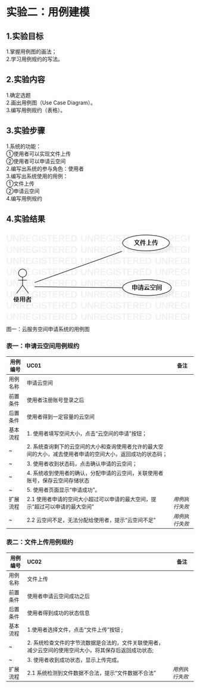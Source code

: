 # 实验二：用例建模

## 1.实验目标 
1.掌握用例图的画法；  
2.学习用例规约的写法。
## 2.实验内容
1.确定选题  
2.画出用例图（Use Case Diagram）。  
3.编写用例规约（表格）。
## 3.实验步骤  
1.系统的功能：  
①使用者可以实现文件上传  
②使用者可以申请云空间    
2.编写出系统的参与角色：使用者  
3.编写出系统使用的用例：  
①文件上传  
②申请云空间    
4.编写用例规约
## 4.实验结果
![用例图](./Lab2_UseCaseDiagram.jpg)  
图一：云服务空间申请系统的用例图
### 表一：申请云空间用例规约
用例编号 | UC01 | 备注
-|:-|-
用例名称|申请云空间|
前置条件| 使用者注册账号登录之后 |
后置条件| 使用者得到一定容量的云空间 | 
基本流程| 1. 使用者填写空间大小，点击“云空间的申请”按钮； |
~| 2. 系统查询剩下的云空间的大小和查询使用者允许的最大空间的大小，减去使用者申请的空间大小，返回成功的状态码； |
~| 3. 使用者收到状态码，点击确认申请的云空间； |
~| 4. 系统收到使用者的确认，分配申请的云空间，关联使用者账号，保存云空间存储状态 |
~| 5. 使用者页面显示“申请成功”。|
扩展流程| 2.1 使用者申请的空间大小超过可以申请的最大空间，提示“超过可以申请的最大空间”|*用例执行失败*
~|2.2 云空间不足，无法分配给使用者，提示“云空间不足”|*用例执行失败*
### 表二：文件上传用例规约

用例编号 | UC02 | 备注
-|:-|-
用例名称|文件上传|
前置条件| 使用者申请云空间成功之后 |
后置条件| 使用者得到成功的状态信息 | 
基本流程| 1.使用者选择文件，点击“文件上传”按钮 ; |
~| 2. 系统检查文件的字节流数据是合法的，文件关联使用者，减少云空间的使用空间大小，将其保存后返回成功状态; |
~| 3. 使用者收到成功状态，显示上传完成。 |
扩展流程| 2.1 系统检测到文件数据不合法，提示“文件数据不合法” |*用例执行失败*

